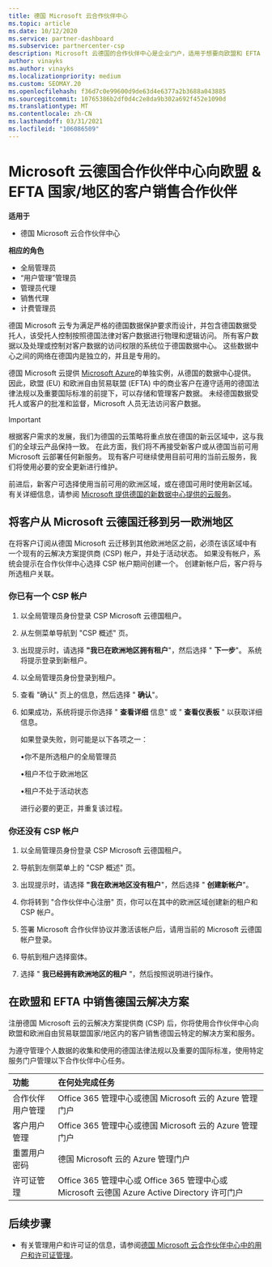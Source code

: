 ```yaml
---
title: 德国 Microsoft 云合作伙伴中心
ms.topic: article
ms.date: 10/12/2020
ms.service: partner-dashboard
ms.subservice: partnercenter-csp
description: Microsoft 云德国的合作伙伴中心是企业门户，适用于想要向欧盟和 EFTA 国家/地区的客户提供 Microsoft 云解决方案的合作伙伴。
author: vinayks
ms.author: vinayks
ms.localizationpriority: medium
ms.custom: SEOMAY.20
ms.openlocfilehash: f36d7c0e99600d9de63d4e6377a2b3688a043885
ms.sourcegitcommit: 10765386b2df0d4c2e8da9b302a692f452e1090d
ms.translationtype: MT
ms.contentlocale: zh-CN
ms.lasthandoff: 03/31/2021
ms.locfileid: "106086509"
---
```

# <a name="partner-center-for-microsoft-cloud-germany-for-partners-selling-to-customers-in-eu--efta-countries"></a>Microsoft 云德国合作伙伴中心向欧盟 & EFTA 国家/地区的客户销售合作伙伴

**适用于**

- 德国 Microsoft 云合作伙伴中心

**相应的角色**

- 全局管理员
- “用户管理”管理员
- 管理员代理
- 销售代理
- 计费管理员

德国 Microsoft 云专为满足严格的德国数据保护要求而设计，并包含德国数据受托人，该受托人控制按照德国法律对客户数据进行物理和逻辑访问。 所有客户数据以及处理或控制对客户数据的访问权限的系统位于德国数据中心。 这些数据中心之间的网络在德国内是独立的，并且是专用的。

德国 Microsoft 云提供 [Microsoft Azure](https://go.microsoft.com/fwlink/?linkid=847992)的单独实例，从德国的数据中心提供。 因此，欧盟 (EU) 和欧洲自由贸易联盟 (EFTA) 中的商业客户在遵守适用的德国法律法规以及重要国际标准的前提下，可以存储和管理客户数据。 未经德国数据受托人或客户的批准和监督，Microsoft 人员无法访问客户数据。

> [!IMPORTANT]
> 根据客户需求的发展，我们为德国的云策略将重点放在德国的新云区域中，这与我们的全球云产品保持一致。 在此方面，我们将不再接受新客户或从德国当前可用 Microsoft 云部署任何新服务。 现有客户可继续使用目前可用的当前云服务，我们将使用必要的安全更新进行维护。
>
> 前进后，新客户可选择使用当前可用的欧洲区域，或在德国可用时使用新区域。 有关详细信息，请参阅 [Microsoft 提供德国的新数据中心提供的云服务](https://news.microsoft.com/europe/2018/08/31/microsoft-to-deliver-cloud-services-from-new-datacentres-in-germany-in-2019-to-meet-evolving-customer-needs/)。 

## <a name="migrate-customers-from-microsoft-cloud-germany-to-another-european-region"></a>将客户从 Microsoft 云德国迁移到另一欧洲地区

在将客户订阅从德国 Microsoft 云迁移到其他欧洲地区之前，必须在该区域中有一个现有的云解决方案提供商 (CSP) 帐户，并处于活动状态。 如果没有帐户，系统会提示在合作伙伴中心选择 CSP 帐户期间创建一个。 创建新帐户后，客户将与所选租户关联。

### <a name="you-already-have-a-csp-account"></a>你已有一个 CSP 帐户

1. 以全局管理员身份登录 CSP Microsoft 云德国租户。

1. 从左侧菜单导航到 "CSP 概述" 页。
 
1. 出现提示时，请选择 **"我已在欧洲地区拥有租户**"，然后选择 " **下一步**"。 系统将提示登录到新租户。 

1. 以全局管理员身份登录到租户。
 
1. 查看 "确认" 页上的信息，然后选择 " **确认**"。
 
6.  如果成功，系统将提示你选择 " **查看详细** 信息" 或 " **查看仪表板** " 以获取详细信息。 

    如果登录失败，则可能是以下各项之一：
    
    •你不是所选租户的全局管理员
    
    •租户不位于欧洲地区
    
    •租户不处于活动状态

    进行必要的更正，并重复该过程。 

### <a name="you-dont-already-have-a-csp-account"></a>你还没有 CSP 帐户

1. 以全局管理员身份登录 CSP Microsoft 云德国租户。

1. 导航到左侧菜单上的 "CSP 概述" 页。
 
1. 出现提示时，请选择 **"我在欧洲地区没有租户**"，然后选择 " **创建新帐户**"。 
 
1. 你将转到 "合作伙伴中心注册" 页，你可以在其中的欧洲区域创建新的租户和 CSP 帐户。
  
5. 签署 Microsoft 合作伙伴协议并激活该帐户后，请用当前的 Microsoft 云德国帐户登录。

6. 导航到租户选择窗体。

7. 选择 " **我已经拥有欧洲地区的租户** "，然后按照说明进行操作。


## <a name="selling-german-cloud-solutions-in-eu-and-efta"></a>在欧盟和 EFTA 中销售德国云解决方案

注册德国 Microsoft 云的云解决方案提供商 (CSP) 后，你将使用合作伙伴中心向欧盟和欧洲自由贸易联盟国家/地区内的客户销售德国云特定的解决方案和服务。

为遵守管理个人数据的收集和使用的德国法律法规以及重要的国际标准，使用特定服务门户管理以下合作伙伴中心任务。

功能 | 在何处完成任务
:--- | :---
合作伙伴用户管理 | Office 365 管理中心或德国 Microsoft 云的 Azure 管理门户
客户用户管理 | Office 365 管理中心或德国 Microsoft 云的 Azure 管理门户
重置用户密码 | 德国 Microsoft 云的 Azure 管理门户
许可证管理 | Office 365 管理中心或 Office 365 管理中心或 Microsoft 云德国 Azure Active Directory 许可门户

## <a name="next-steps"></a>后续步骤

- 有关管理用户和许可证的信息，请参阅[德国 Microsoft 云合作伙伴中心中的用户和许可证管理](user-management-in-partner-center-for-microsoft-cloud-germany.md)。

